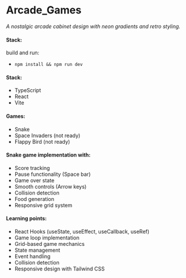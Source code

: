# Arcade_Games

*A nostalgic arcade cabinet design with neon gradients and retro styling.*

#### Stack:
build and run:
- `npm install && npm run dev`


#### Stack:
- TypeScript
- React
- Vite

#### Games:
- Snake
- Space Invaders (not ready)
- Flappy Bird (not ready)


#### Snake game implementation with:
- Score tracking
- Pause functionality (Space bar)
- Game over state
- Smooth controls (Arrow keys)
- Collision detection
- Food generation
- Responsive grid system

#### Learning points:
- React Hooks (useState, useEffect, useCallback, useRef)
- Game loop implementation
- Grid-based game mechanics
- State management
- Event handling
- Collision detection
- Responsive design with Tailwind CSS